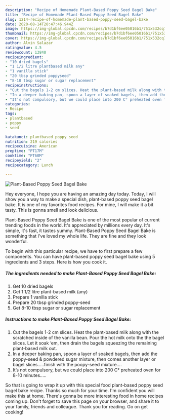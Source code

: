 ```yaml
---
description: "Recipe of Homemade Plant-Based Poppy Seed Bagel Bake"
title: "Recipe of Homemade Plant-Based Poppy Seed Bagel Bake"
slug: 1214-recipe-of-homemade-plant-based-poppy-seed-bagel-bake
date: 2020-08-14T20:47:46.944Z
image: https://img-global.cpcdn.com/recipes/b7d1bf6ee05016b1/751x532cq70/plant-based-poppy-seed-bagel-bake-recipe-main-photo.jpg
thumbnail: https://img-global.cpcdn.com/recipes/b7d1bf6ee05016b1/751x532cq70/plant-based-poppy-seed-bagel-bake-recipe-main-photo.jpg
cover: https://img-global.cpcdn.com/recipes/b7d1bf6ee05016b1/751x532cq70/plant-based-poppy-seed-bagel-bake-recipe-main-photo.jpg
author: Alvin Salazar
ratingvalue: 4.5
reviewcount: 13840
recipeingredient:
- "10 dried bagels"
- "1 1/2 litre plantbased milk any"
- "1 vanilla stick"
- "20 tbsp grinded poppyseed"
- "8-10 tbsp sugar or sugar replacement"
recipeinstructions:
- "Cut the bagels 1-2 cm slices. Heat the plant-based milk along with the scratched inside of the vanilla bean. Pour the hot milk onto the the bagel slices. Let it soak ‘em, then drain the bagels squeezing the remaining plant-based milk out."
- "In a deeper baking pan, spoon a layer of soaked bagels, then add the poppy-seed &amp; powdered sugar mixture, then comes another layer or bagel slices.....finish with the poopy-seed mixture...."
- "It’s not compulsory, but we could place into 200 C° preheated oven for 8-10 minutes....."
categories:
- Recipe
tags:
- plantbased
- poppy
- seed

katakunci: plantbased poppy seed 
nutrition: 219 calories
recipecuisine: American
preptime: "PT17M"
cooktime: "PT60M"
recipeyield: "2"
recipecategory: Lunch

---
```



![Plant-Based Poppy Seed Bagel Bake](https://img-global.cpcdn.com/recipes/b7d1bf6ee05016b1/751x532cq70/plant-based-poppy-seed-bagel-bake-recipe-main-photo.jpg)

Hey everyone, I hope you are having an amazing day today. Today, I will show you a way to make a special dish, plant-based poppy seed bagel bake. It is one of my favorites food recipes. For mine, I will make it a bit tasty. This is gonna smell and look delicious.

Plant-Based Poppy Seed Bagel Bake is one of the most popular of current trending foods in the world. It's appreciated by millions every day. It's simple, it's fast, it tastes yummy. Plant-Based Poppy Seed Bagel Bake is something that I've loved my whole life. They are fine and they look wonderful.




To begin with this particular recipe, we have to first prepare a few components. You can have plant-based poppy seed bagel bake using 5 ingredients and 3 steps. Here is how you cook it.

<!--inarticleads1-->

##### The ingredients needed to make Plant-Based Poppy Seed Bagel Bake:

1. Get 10 dried bagels
1. Get 1 1/2 litre plant-based milk (any)
1. Prepare 1 vanilla stick
1. Prepare 20 tbsp grinded poppy-seed
1. Get 8-10 tbsp sugar or sugar replacement




<!--inarticleads2-->

##### Instructions to make Plant-Based Poppy Seed Bagel Bake:

1. Cut the bagels 1-2 cm slices. Heat the plant-based milk along with the scratched inside of the vanilla bean. Pour the hot milk onto the the bagel slices. Let it soak ‘em, then drain the bagels squeezing the remaining plant-based milk out.
1. In a deeper baking pan, spoon a layer of soaked bagels, then add the poppy-seed &amp; powdered sugar mixture, then comes another layer or bagel slices.....finish with the poopy-seed mixture....
1. It’s not compulsory, but we could place into 200 C° preheated oven for 8-10 minutes.....




So that is going to wrap it up with this special food plant-based poppy seed bagel bake recipe. Thanks so much for your time. I'm confident you will make this at home. There's gonna be more interesting food in home recipes coming up. Don't forget to save this page on your browser, and share it to your family, friends and colleague. Thank you for reading. Go on get cooking!

